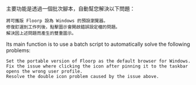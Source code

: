 主要功能是透過一個批次腳本，自動幫您解決以下問題：

    將可攜版 Floorp 設為 Windows 的預設瀏覽器。
    修復釘選到工作列後，點擊圖示會開啟錯誤設定檔的問題。
    解決因上述問題而產生的雙重圖示。

Its main function is to use a batch script to automatically solve the following problems:

    Set the portable version of Floorp as the default browser for Windows.
    Fix the issue where clicking the icon after pinning it to the taskbar opens the wrong user profile.
    Resolve the double icon problem caused by the issue above.
